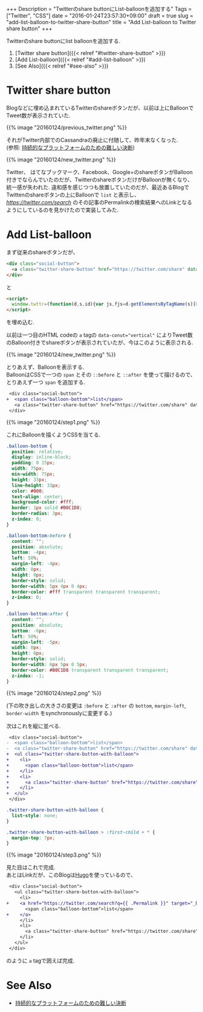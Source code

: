 +++
Description = "Twitterのshare buttonにList-balloonを追加する"
Tags = ["Twitter", "CSS"]
date = "2016-01-24T23:57:30+09:00"
draft = true
slug = "add-list-balloon-to-twitter-share-button"
title = "Add List-balloon to Twitter share button"
+++

Twitterのshare buttonにlist balloonを追加する.

<!--more-->

1. [Twitter share button]({{< relref "#twitter-share-button" >}})
2. [Add List-balloon]({{< relref "#add-list-balloon" >}})
3. [See Also]({{< relref "#see-also" >}})


# Twitter share button

Blogなどに埋め込まれているTwitterのshareボタンだが、以前は上にBalloonでTweet数が表示されていた.

{{% image "20160124/previous_twitter.png" %}}

それがTwitter内部でのCassandraの廃止に付随して、昨年末なくなった.  
(参照: [持続的なプラットフォームのための難しい決断](https://blog.twitter.com/ja/2015/buttons))

{{% image "20160124/new_twitter.png" %}}

Twitter、 はてなブックマーク、Facebook、Google+のshareボタンがBalloon付きでならんでいたのだが、TwitterのshareボタンだけがBalloonが無くなり、統一感が失われた.
違和感を感じつつも放置していたのだが、最近あるBlogでTwittenのshareボタンの上にBalloonで `list` と表示し、
*https://twitter.com/search* のその記事のPermalinkの検索結果へのLinkとなるようにしているのを見かけたので実装してみた.


# Add List-balloon

まず従来のshareボタンだが、

```html
<div class="social-button">
  <a class="twitter-share-button" href="https://twitter.com/share" data-dnt="true" data-count="vertical">Tweet</a>
</div>
```

と

```html
<script>
  window.twttr=(function(d,s,id){var js,fjs=d.getElementsByTagName(s)[0],t=window.twttr||{};if(d.getElementById(id))return;js=d.createElement(s);js.id=id;js.src="https://platform.twitter.com/widgets.js";fjs.parentNode.insertBefore(js,fjs);t._e=[];t.ready=function(f){t._e.push(f);};return t;}(document,"script","twitter-wjs"));
</script>
```

を埋め込む.

以前は一つ目のHTML codeの `a` tagの `data-conut="vertical"` によりTweet数のBalloon付きでshareボタンが表示されていたが、今はこのように表示される.

{{% image "20160124/new_twitter.png" %}}

とりあえず、Balloonを表示する.  
BalloonはCSSで一つの `span` とその `::before` と `::after` を使って描けるので、とりあえず一つ `span` を追加する.

```diff
 <div class="social-button">
+  <span class="balloon-bottom">list</span>
   <a class="twitter-share-button" href="https://twitter.com/share" data-dnt="true" data-count="vertical">Tweet</a>
 </div>
```

{{% image "20160124/step1.png" %}}

これにBalloonを描くようCSSを当てる.

```css
.balloon-bottom {
  position: relative;
  display: inline-block;
  padding: 0 15px;
  width: 75px;
  min-width: 75px;
  height: 33px;
  line-height: 33px;
  color: #000;
  text-align: center;
  background-color: #fff;
  border: 1px solid #B0C1D8;
  border-radius: 3px;
  z-index: 0;
}

.balloon-bottom:before {
  content: "";
  position: absolute;
  bottom: -4px;
  left: 50%;
  margin-left: -4px;
  width: 0px;
  height: 0px;
  border-style: solid;
  border-width: 5px 4px 0 4px;
  border-color: #fff transparent transparent transparent;
  z-index: 0;
}

.balloon-bottom:after {
  content: "";
  position: absolute;
  bottom: -6px;
  left: 50%;
  margin-left: -5px;
  width: 0px;
  height: 0px;
  border-style: solid;
  border-width: 6px 5px 0 5px;
  border-color: #B0C1D8 transparent transparent transparent;
  z-index: -1;
}
```

{{% image "20160124/step2.png" %}}

(下の吹き出しの大きさの変更は `:before` と `:after` の `bottom`, `margin-left`, `border-width` をsynchronouslyに変更する.)

次はこれを縦に並べる.

```diff
 <div class="social-button">
-  <span class="balloon-bottom">list</span>
-  <a class="twitter-share-button" href="https://twitter.com/share" data-dnt="true" data-count="vertical">Tweet</a>
+  <ul class="twitter-share-button-with-balloon">
+    <li>
+      <span class="balloon-bottom">list</span>
+    </li>
+    <li>
+      <a class="twitter-share-button" href="https://twitter.com/share" data-dnt="true" data-count="vertical">Tweet</a>
+    </li>
+  </ul>
 </div>
```

```css
.twitter-share-button-with-balloon {
  list-style: none;
}

.twitter-share-button-with-balloon > :first-child + * {
  margin-top: 7px;
}
```

{{% image "20160124/step3.png" %}}

見た目はこれで完成.  
あとはLinkだが、このBlogは[Hugo](https://gohugo.io/)を使っているので、


```diff
 <div class="social-button">
   <ul class="twitter-share-button-with-balloon">
     <li>
+    <a href="https://twitter.com/search?q={{ .Permalink }}" target="_blank">
       <span class="balloon-bottom">list</span>
+    </a>
     </li>
     <li>
       <a class="twitter-share-button" href="https://twitter.com/share" data-dnt="true" data-count="vertical">Tweet</a>
     </li>
   </ul>
 </div>
```

のように `a` tagで囲えば完成.


# See Also

- [持続的なプラットフォームのための難しい決断](https://blog.twitter.com/ja/2015/buttons)
